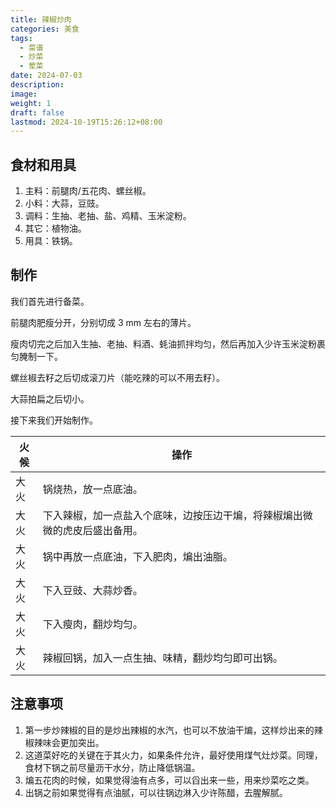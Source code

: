 ```yaml
---
title: 辣椒炒肉
categories: 美食
tags:
  - 菜谱
  - 炒菜
  - 荤菜
date: 2024-07-03
description: 
image: 
weight: 1
draft: false
lastmod: 2024-10-19T15:26:12+08:00
---
```

## 食材和用具

1. 主料：前腿肉/五花肉、螺丝椒。
2. 小料：大蒜，豆豉。
3. 调料：生抽、老抽、盐、鸡精、玉米淀粉。
4. 其它：植物油。
5. 用具：铁锅。

## 制作

我们首先进行备菜。

前腿肉肥瘦分开，分别切成 3 mm 左右的薄片。

瘦肉切完之后加入生抽、老抽、料酒、蚝油抓拌均匀，然后再加入少许玉米淀粉裹匀腌制一下。

螺丝椒去籽之后切成滚刀片（能吃辣的可以不用去籽）。

大蒜拍扁之后切小。

接下来我们开始制作。

| 火候  | 操作                                    |
| --- | ------------------------------------- |
| 大火  | 锅烧热，放一点底油。                            |
| 大火  | 下入辣椒，加一点盐入个底味，边按压边干煸，将辣椒煸出微微的虎皮后盛出备用。 |
| 大火  | 锅中再放一点底油，下入肥肉，煸出油脂。                   |
| 大火  | 下入豆豉、大蒜炒香。                            |
| 大火  | 下入瘦肉，翻炒均匀。                            |
| 大火  | 辣椒回锅，加入一点生抽、味精，翻炒均匀即可出锅。              |

## 注意事项

1. 第一步炒辣椒的目的是炒出辣椒的水汽，也可以不放油干煸，这样炒出来的辣椒辣味会更加突出。
2. 这道菜好吃的关键在于其火力，如果条件允许，最好使用煤气灶炒菜。同理，食材下锅之前尽量沥干水分，防止降低锅温。
3. 煸五花肉的时候，如果觉得油有点多，可以舀出来一些，用来炒菜吃之类。
4. 出锅之前如果觉得有点油腻，可以往锅边淋入少许陈醋，去腥解腻。